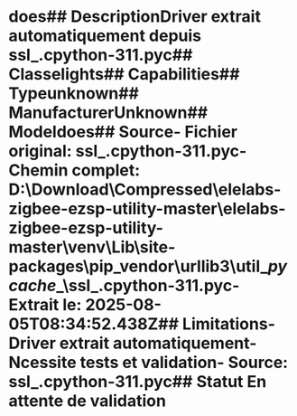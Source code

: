 # does##  DescriptionDriver extrait automatiquement depuis ssl_.cpython-311.pyc##  Classelights##  Capabilities##  Typeunknown##  ManufacturerUnknown##  Modeldoes##  Source- **Fichier original**: ssl_.cpython-311.pyc- **Chemin complet**: D:\Download\Compressed\elelabs-zigbee-ezsp-utility-master\elelabs-zigbee-ezsp-utility-master\venv\Lib\site-packages\pip\_vendor\urllib3\util\__pycache__\ssl_.cpython-311.pyc- **Extrait le**: 2025-08-05T08:34:52.438Z##  Limitations- Driver extrait automatiquement- Ncessite tests et validation- Source: ssl_.cpython-311.pyc##  Statut En attente de validation